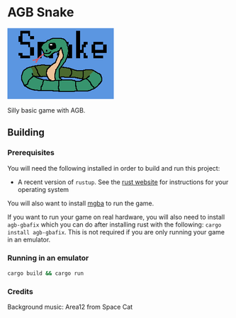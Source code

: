 # AGB Snake

![image](./gfx/splash.png)

Silly basic game with AGB.

## Building

### Prerequisites

You will need the following installed in order to build and run this project:

- A recent version of `rustup`. See the [rust website](https://www.rust-lang.org/tools/install) for instructions for your operating system

You will also want to install [mgba](https://mgba.io) to run the game.

If you want to run your game on real hardware, you will also need to install `agb-gbafix` which you can do after installing
rust with the following: `cargo install agb-gbafix`. This is not required if you are only running your game in an emulator.

### Running in an emulator

```sh
cargo build && cargo run
```

### Credits

Background music: Area12 from Space Cat
